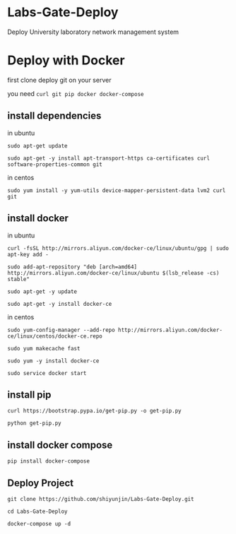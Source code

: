 # Labs-Gate-Deploy
Deploy University laboratory network management system

# Deploy with Docker
first clone deploy git on your server

you need `curl git pip docker docker-compose`

## install dependencies
in ubuntu

`sudo apt-get update`

`sudo apt-get -y install apt-transport-https ca-certificates curl software-properties-common git`

in centos

`sudo yum install -y yum-utils device-mapper-persistent-data lvm2 curl git`

## install docker 

in ubuntu


`curl -fsSL http://mirrors.aliyun.com/docker-ce/linux/ubuntu/gpg | sudo apt-key add -`

`sudo add-apt-repository "deb [arch=amd64] http://mirrors.aliyun.com/docker-ce/linux/ubuntu $(lsb_release -cs) stable"`

`sudo apt-get -y update`

`sudo apt-get -y install docker-ce`

in centos

`sudo yum-config-manager --add-repo http://mirrors.aliyun.com/docker-ce/linux/centos/docker-ce.repo`

`sudo yum makecache fast`

`sudo yum -y install docker-ce`

`sudo service docker start`

## install pip

`curl https://bootstrap.pypa.io/get-pip.py -o get-pip.py`

`python get-pip.py`

## install docker compose

`pip install docker-compose`

## Deploy Project

`git clone https://github.com/shiyunjin/Labs-Gate-Deploy.git`

`cd Labs-Gate-Deploy`

`docker-compose up -d`
